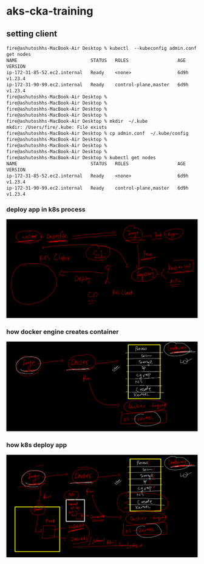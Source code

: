 # aks-cka-training

## setting client 

```
fire@ashutoshhs-MacBook-Air Desktop % kubectl  --kubeconfig admin.conf    get nodes
NAME                           STATUS   ROLES                  AGE    VERSION
ip-172-31-85-52.ec2.internal   Ready    <none>                 6d9h   v1.23.4
ip-172-31-90-99.ec2.internal   Ready    control-plane,master   6d9h   v1.23.4
fire@ashutoshhs-MacBook-Air Desktop % 
fire@ashutoshhs-MacBook-Air Desktop % 
fire@ashutoshhs-MacBook-Air Desktop % 
fire@ashutoshhs-MacBook-Air Desktop % 
fire@ashutoshhs-MacBook-Air Desktop % mkdir  ~/.kube
mkdir: /Users/fire/.kube: File exists
fire@ashutoshhs-MacBook-Air Desktop % cp admin.conf  ~/.kube/config 
fire@ashutoshhs-MacBook-Air Desktop % 
fire@ashutoshhs-MacBook-Air Desktop % 
fire@ashutoshhs-MacBook-Air Desktop % 
fire@ashutoshhs-MacBook-Air Desktop % kubectl get nodes                            
NAME                           STATUS   ROLES                  AGE    VERSION
ip-172-31-85-52.ec2.internal   Ready    <none>                 6d9h   v1.23.4
ip-172-31-90-99.ec2.internal   Ready    control-plane,master   6d9h   v1.23.4

```

### deploy app in k8s process 

<img src="proc.png">

### how docker engine creates container 

<img src="d2c.png">

### how k8s deploy app 

<img src="pod.png">

